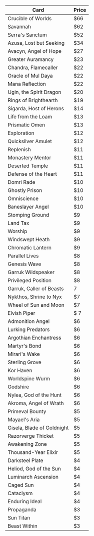Card | Price
--- | ---|
Crucible of Worlds | $66
Savannah | $62
Serra's Sanctum | $52
Azusa, Lost but Seeking | $34
Avacyn, Angel of Hope | $27
Greater Auramancy | $23
Chandra, Flamecaller | $22
Oracle of Mul Daya | $22
Mana Reflection | $22
Ugin, the Spirit Dragon | $20
Rings of Brighthearth | $19
Sigarda, Host of Herons | $14
Life from the Loam | $13
Prismatic Omen | $13
Exploration | $12
Quicksilver Amulet | $12
Replenish | $11
Monastery Mentor | $11
Deserted Temple | $11
Defense of the Heart | $11
Domri Rade | $10
Ghostly Prison | $10
Omniscience | $10
Baneslayer Angel | $10
Stomping Ground | $9
Land Tax | $9
Worship | $9
Windswept Heath | $9
Chromatic Lantern | $9
Parallel Lives | $8
Genesis Wave | $8
Garruk Wildspeaker | $8
Privileged Position | $8
Garruk, Caller of Beasts | 7
Nykthos, Shrine to Nyx | $7
Wheel of Sun and Moon | $7
Elvish Piper | $ 7
Admonition Angel | $6
Lurking Predators | $6
Argothian Enchantress | $6
Martyr's Bond | $6
Mirari's Wake | $6
Sterling Grove | $6
Kor Haven | $6
Worldspine Wurm | $6
Godshire | $6
Nylea, God of the Hunt | $6
Akroma, Angel of Wrath | $6
Primeval Bounty | $5
Mayael's Aria | $5
Gisela, Blade of Goldnight | $5
Razorverge Thicket | $5
Awakening Zone | $5
Thousand-Year Elixir | $5
Darksteel Plate | $4
Heliod, God of the Sun | $4
Luminarch Ascension | $4
Caged Sun | $4
Cataclysm | $4
Enduring Ideal | $4
Propaganda | $3
Sun Titan | $3
Beast Within | $3